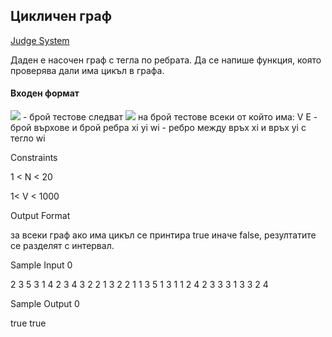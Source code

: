 ## Цикличен граф

[Judge System](https://www.hackerrank.com/contests/sda-exam-27-01-19-/challenges/-1-12)

Даден е насочен граф с тегла по ребрата. Да се напише функция, която проверява дали има цикъл в графа.

#### Входен формат

<img src="https://latex.codecogs.com/svg.latex?\Large&space;N"> - брой тестове следват <img src="https://latex.codecogs.com/svg.latex?\Large&space;N"> на брой тестове всеки от който има: V E - брой върхове и брой ребра xi yi wi - ребро между връх xi и връх yi с тегло wi

Constraints

1 < N < 20

1< V < 1000

Output Format

за всеки граф ако има цикъл се принтира true иначе falsе, резултатите се разделят с интервал.

Sample Input 0

2
3 5
3 1 4
2 3 4
3 2 2
1 3 2
2 1 1
3 5
1 3 1
1 2 4
2 3 3
3 1 3
3 2 4

Sample Output 0

true true 

